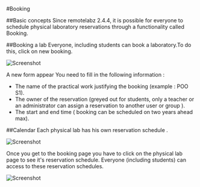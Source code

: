 #Booking

##Basic concepts
Since remotelabz 2.4.4, it is possible for everyone to schedule physical laboratory reservations through a functionality called Booking.

##Booking a lab
Everyone, including students can book a laboratory.To do this, click on new booking.

![Screenshot](/images/booking/physical_lab_booking.png)

A new form appear You need to fill in the following information :

- The name of the practical work justifying the booking (example : POO S1). 
- The owner of the reservation (greyed out for students, only a teacher or an administrator can assign a reservation to another user or group ).
- The start and end time ( booking can be scheduled on two years ahead max).

##Calendar
Each physical lab has his own reservation schedule .
 
![Screenshot](/images/booking/physical_lab_booking.png)

 Once you get to the booking page you have to click on the physical lab page to see it's reservation schedule. Everyone (including students) can access to these reservation schedules.

![Screenshot](/images/booking/Booking_calendar.png)





